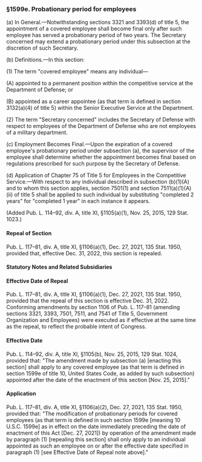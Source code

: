 ### §1599e. Probationary period for employees ###

(a) In General.—Notwithstanding sections 3321 and 3393(d) of title 5, the appointment of a covered employee shall become final only after such employee has served a probationary period of two years. The Secretary concerned may extend a probationary period under this subsection at the discretion of such Secretary.

(b) Definitions.—In this section:

(1) The term "covered employee" means any individual—

(A) appointed to a permanent position within the competitive service at the Department of Defense; or

(B) appointed as a career appointee (as that term is defined in section 3132(a)(4) of title 5) within the Senior Executive Service at the Department.

(2) The term "Secretary concerned" includes the Secretary of Defense with respect to employees of the Department of Defense who are not employees of a military department.

(c) Employment Becomes Final.—Upon the expiration of a covered employee's probationary period under subsection (a), the supervisor of the employee shall determine whether the appointment becomes final based on regulations prescribed for such purpose by the Secretary of Defense.

(d) Application of Chapter 75 of Title 5 for Employees in the Competitive Service.—With respect to any individual described in subsection (b)(1)(A) and to whom this section applies, section 7501(1) and section 7511(a)(1)(A)(ii) of title 5 shall be applied to such individual by substituting "completed 2 years" for "completed 1 year" in each instance it appears.

(Added Pub. L. 114–92, div. A, title XI, §1105(a)(1), Nov. 25, 2015, 129 Stat. 1023.)

#### Repeal of Section ####

Pub. L. 117–81, div. A, title XI, §1106(a)(1), Dec. 27, 2021, 135 Stat. 1950, provided that, effective Dec. 31, 2022, this section is repealed.

#### **Statutory Notes and Related Subsidiaries** ####

#### Effective Date of Repeal ####

Pub. L. 117–81, div. A, title XI, §1106(a)(1), Dec. 27, 2021, 135 Stat. 1950, provided that the repeal of this section is effective Dec. 31, 2022. Conforming amendments by section 1106 of Pub. L. 117–81 (amending sections 3321, 3393, 7501, 7511, and 7541 of Title 5, Government Organization and Employees) were executed as if effective at the same time as the repeal, to reflect the probable intent of Congress.

#### Effective Date ####

Pub. L. 114–92, div. A, title XI, §1105(b), Nov. 25, 2015, 129 Stat. 1024, provided that: "The amendment made by subsection (a) [enacting this section] shall apply to any covered employee (as that term is defined in section 1599e of title 10, United States Code, as added by such subsection) appointed after the date of the enactment of this section [Nov. 25, 2015]."

#### Application ####

Pub. L. 117–81, div. A, title XI, §1106(a)(2), Dec. 27, 2021, 135 Stat. 1950, provided that: "The modification of probationary periods for covered employees (as that term is defined in such section 1599e [meaning 10 U.S.C. 1599e] as in effect on the date immediately preceding the date of enactment of this Act [Dec. 27, 2021]) by operation of the amendment made by paragraph (1) [repealing this section] shall only apply to an individual appointed as such an employee on or after the effective date specified in paragraph (1) [see Effective Date of Repeal note above]."